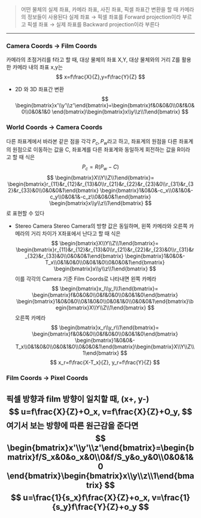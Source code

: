 >어떤 물체의 실제 좌표, 카메라 좌표, 사진 좌표, 픽셀 좌표간 변환을 할 때 카메라의 정보들이 사용된다
>실제 좌표 → 픽셀 좌표를 Forward projection이라 부르고
>픽셀 좌표 → 실제 좌표를 Backward projection이라 부른다
---
### Camera Coords → Film Coords
카메라의 초점거리를 f라고 할 때, 대상 물체의 좌표 X,Y, 대상 물체와의 거리 Z를 활용한 카메라 내의 좌표 x,y는
$$
x=f\frac{X}{Z},y=f\frac{Y}{Z}
$$
- 2D 와 3D 좌표간 변환
$$
\begin{bmatrix}x'\\y'\\z'\end{bmatrix}=\begin{bmatrix}f&0&0&0\\0&f&0&0\\0&0&1&0 \end{bmatrix}\begin{bmatrix}x\\y\\z\\1\end{bmatrix}
$$

### World Coords → Camera Coords
다른 좌표계에서 바라본 같은 점을 각각 $P_c, P_w$라고 하고, 
좌표계의 원점을 다른 좌표계의 원점으로 이동하는 값을 C, 
좌표계를 다른 좌표계와 동일하게 회전하는 값을 R이라고 할 때 식은
$$
P_c=R(P_w-C)
$$
$$
\begin{bmatrix}X\\Y\\Z\\1\end{bmatrix}=
\begin{bmatrix}r_{11}&r_{12}&r_{13}&0\\r_{21}&r_{22}&r_{23}&0\\r_{31}&r_{32}&r_{33}&0\\0&0&0&1\end{bmatrix}
\begin{bmatrix}1&0&0&-c_x\\0&1&0&-c_y\\0&0&1&-c_z\\0&0&0&1\end{bmatrix}
\begin{bmatrix}x\\y\\z\\1\end{bmatrix}
$$
로 표현할 수 있다
- Stereo Camera
	Stereo Camera의 방향 값은 동일하며, 왼쪽 카메라와 오른쪽 카메라의 거리 차이가 X좌표에서 난다고 할 때 식은
$$
\begin{bmatrix}X\\Y\\Z\\1\end{bmatrix}=
\begin{bmatrix}r_{11}&r_{12}&r_{13}&0\\r_{21}&r_{22}&r_{23}&0\\r_{31}&r_{32}&r_{33}&0\\0&0&0&1\end{bmatrix}
\begin{bmatrix}1&0&0&-T_x\\0&1&0&0\\0&0&1&0\\0&0&0&1\end{bmatrix}
\begin{bmatrix}x\\y\\z\\1\end{bmatrix}
$$
	이를 각각의 Camera 기준 Film Coords로 나타내면
	왼쪽 카메라
$$
\begin{bmatrix}x_l\\y_l\\1\end{bmatrix}=
\begin{bmatrix}f&0&0&0\\0&f&0&0\\0&0&1&0\end{bmatrix}
\begin{bmatrix}1&0&0&0\\0&1&0&0\\0&0&1&0\\0&0&0&1\end{bmatrix}\begin{bmatrix}X\\Y\\Z\\1\end{bmatrix}
$$
	오른쪽 카메라
$$
\begin{bmatrix}x_r\\y_r\\1\end{bmatrix}=
\begin{bmatrix}f&0&0&0\\0&f&0&0\\0&0&1&0\end{bmatrix}
\begin{bmatrix}1&0&0&-T_x\\0&1&0&0\\0&0&1&0\\0&0&0&1\end{bmatrix}\begin{bmatrix}X\\Y\\Z\\1\end{bmatrix}
$$
$$
x_r=f\frac{X-T_x}{Z}, y_r=f\frac{Y}{Z}
$$
### Film Coords → Pixel Coords
픽셀 방향과 film 방향이 일치할 때, (x+, y-)
$$
u=f\frac{X}{Z}+O_x,
v=f\frac{X}{Z}+O_y,
$$
여기서 보는 방향에 따른 원근감을 준다면
$$
\begin{bmatrix}x'\\y'\\z'\end{bmatrix}=\begin{bmatrix}f/S_x&0&o_x&0\\0&f/S_y&o_y&0\\0&0&1&0 \end{bmatrix}\begin{bmatrix}x\\y\\z\\1\end{bmatrix}
$$
$$
u=\frac{1}{s_x}f\frac{X}{Z}+o_x,
v=\frac{1}{s_y}f\frac{Y}{Z}+o_y
$$
---
